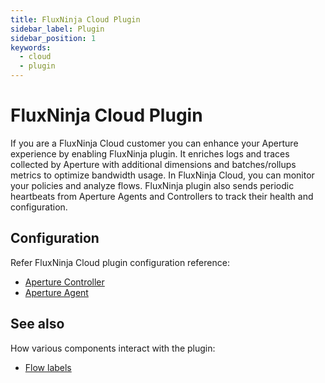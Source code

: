 ```yaml
---
title: FluxNinja Cloud Plugin
sidebar_label: Plugin
sidebar_position: 1
keywords:
  - cloud
  - plugin
---
```


# FluxNinja Cloud Plugin

If you are a FluxNinja Cloud customer you can enhance your Aperture experience
by enabling FluxNinja plugin. It enriches logs and traces collected by Aperture with additional dimensions and batches/rollups metrics to optimize bandwidth usage. In FluxNinja Cloud, you can monitor your policies and analyze flows. FluxNinja plugin also sends periodic heartbeats from Aperture Agents and Controllers to track their health and configuration.

## Configuration

Refer FluxNinja Cloud plugin configuration reference:

- [Aperture Controller](/references/configuration/controller.md/#flux-ninja-plugin)
- [Aperture Agent](/references/configuration/agent.md#flux-ninja-plugin)

## See also

How various components interact with the plugin:

- [Flow labels](/concepts/flow-control/flow-label.md#plugin)
